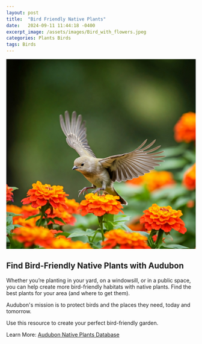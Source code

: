 ```yaml
---
layout: post
title:  "Bird Friendly Native Plants"
date:   2024-09-11 11:44:18 -0400
excerpt_image: /assets/images/Bird_with_flowers.jpeg
categories: Plants Birds
tags: Birds
---
```


<img src="/assets/images/Bird_with_flowers.jpeg">

## Find Bird-Friendly Native Plants with Audubon

Whether you’re planting in your yard, on a windowsill, or in a public space, you can help create more bird-friendly habitats with native plants. Find the best plants for your area (and where to get them).

Audubon's mission is to protect birds and the places they need, today and tomorrow.

Use this resource to create your perfect bird-friendly garden.

Learn More: [Audubon Native Plants Database](https://www.audubon.org/native-plants?)
